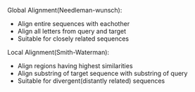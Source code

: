 Global Alignment(Needleman-wunsch):
- Align entire sequences with eachother
- Align all letters from query and target
- Suitable for closely related sequences

Local Alignment(Smith-Waterman):
- Align regions having highest similarities
- Align substring of target sequence with substring of query
- Suitable for divergent(distantly related) sequences